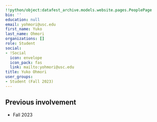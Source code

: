 ```yaml
---
!!python/object:datafest_archive.models.website.pages.PeoplePage
bio: ''
education: null
email: yohmori@usc.edu
first_name: Yuko
last_name: Ohmori
organizations: []
role: Student
social:
- !Social
  icon: envelope
  icon_pack: fas
  link: mailto:yohmori@usc.edu
title: Yuko Ohmori
user_groups:
- Student (Fall 2023)
---
```



## Previous involvement

* Fall 2023

